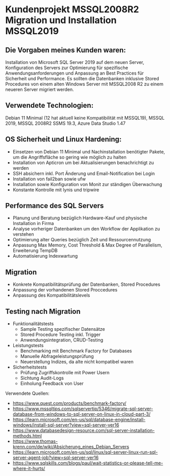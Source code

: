 # Kundenprojekt MSSQL2008R2 Migration und Installation MSSQL2019

## Die Vorgaben meines Kunden waren: 
Installation von Microsoft SQL Server 2019 auf dem neuen Server, Konfiguration des Servers zur Optimierung für spezifische Anwendungsanforderungen und Anpassung an Best Practices für Sicherheit und Performance. 
Es sollten die Datenbanken inklusive Stored Procedures von einem alten Windows Server mit MSSQL2008 R2 zu einem neueren Server migriert werden.

## Verwendete Technologien:
Debian 11 Minimal (12 hat aktuell keine Kompatibilität mit MSSQL19), MSSQL 2019, MSSQL 2008R2 SSMS 19.3, Azure Data Studio 1.47

## OS Sicherheit und Linux Hardening:
- Einsetzen von Debian 11 Minimal und Nachinstallation benötigter Pakete, um die Angriffsfläche so gering wie möglich zu halten
- Installation von Apticron um bei Aktualisierungen benachrichtigt zu werden
- SSH absichern inkl. Port Änderung und Email-Notification bei Login
- Installation von fail2ban sowie ufw
- Installation sowie Konfiguration von Monit zur ständigen Überwachung
- Konstante Kontrolle mit lynis und tripwire

## Performance des SQL Servers
- Planung und Beratung bezüglich Hardware-Kauf und physische Installation in Firma
- Analyse vorheriger Datenbanken um den Workflow der Applikation zu verstehen
- Optimierung alter Queries bezüglich Zeit und Ressourcennutzung
- Anpassung Max Memory, Cost Threshold & Max Degree of Parallelism, Erweiterung TempDB
- Automatisierung Indexwartung

## Migration
- Konkrete Kompatibilitätsprüfung der Datenbanken, Stored Procedures
- Anpassung der vorhandenen Stored Proccedures
- Anpassung des Kompatibilitätslevels

## Testing nach Migration
- Funktionalitätstests
  - Sample Testing spezifischer Datensätze
  - Stored Procedure Testing inkl. Trigger
  - Anwendungsintegration, CRUD-Testing
- Leistungstests
  - Benchmarking mit Benchmark Factory for Databases
  - Manuelle Abfrageleistungsprüfung
  - Neuerstellung Indizes, da alte nicht kompatibel waren
- Sicherheitstests
  - Prüfung Zugriffskontrolle mit Power Usern
  - Sichtung Audit-Logs
  - Einholung Feedback von User
 



Verwendete Quellen:
- https://www.quest.com/products/benchmark-factory/
- https://www.mssqltips.com/sqlservertip/5346/migrate-sql-server-database-from-windows-to-sql-server-on-linux-in-cloud-part-3/
- https://learn.microsoft.com/en-us/sql/database-engine/install-windows/install-sql-server?view=sql-server-ver16
- https://www.databasedesign-resource.com/sql-server-installation-methods.html
- https://www.thomas-krenn.com/de/wiki/Absicherung_eines_Debian_Servers
- https://learn.microsoft.com/en-us/sql/linux/sql-server-linux-run-sql-server-agent-job?view=sql-server-ver16
- https://www.sqlskills.com/blogs/paul/wait-statistics-or-please-tell-me-where-it-hurts/
